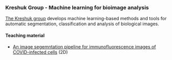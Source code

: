 ### Kreshuk Group - Machine learning for bioimage analysis
<!-- ![GitHub Org's stars](https://img.shields.io/github/stars/kreshuklab?style=social) -->
[The Kreshuk group](https://www.embl.org/groups/kreshuk/) develops machine learning-based methods and tools for automatic segmentation, classification and analysis of biological images.


#### Teaching material
- [An image segemntation pipeline for immunofluorescence images of COVID-infected cells](https://github.com/kreshuklab/predoc-course-2022) (2D)
